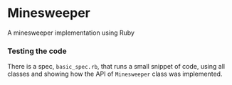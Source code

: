 # Minesweeper
A minesweeper implementation using Ruby

### Testing the code
There is a spec, `basic_spec.rb`, that runs a small snippet of code, using all classes and showing how the API of `Minesweeper` class was implemented.

